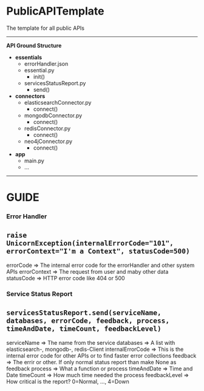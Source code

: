 # PublicAPITemplate
The template for all public APIs

--------------------------

**API Ground Structure**
  - **essentials**
    - errorHandler.json
    - essential.py
      - init()
    - servicesStatusReport.py
      - send()
  - **connectors**
    - elasticsearchConnector.py
      - connect()
    - mongodbConnector.py
      - connect()
    - redisConnector.py
      - connect()
    - neo4jConnector.py
      - connect()
  - **app**
    - main.py
    - ...

--------------------------

# GUIDE

### Error Handler

`raise UnicornException(internalErrorCode="101", errorContext="I'm a Context", statusCode=500)`
---
errorCode => The internal error code for the errorHandler and other system APIs 
errorContext => The request from user and maby other data
statusCode => HTTP error code like 404 or 500

### Service Status Report

`servicesStatusReport.send(serviceName, databases, errorCode, feedback, process, timeAndDate, timeCount, feedbackLevel)`
---
serviceName => The name from the service
databases => A list with elasticsearch-, mongodb-, redis-Client
internalErrorCode => This is the internal error code for other APIs or to find faster error collections
feedback => The errir or other. If only normal status report than make None as feedback
process => What a function or process
timeAndDate => Time and Date
timeCount => How much time needed the process
feedbackLevel => How critical is the report? 0=Normal, ..., 4=Down
